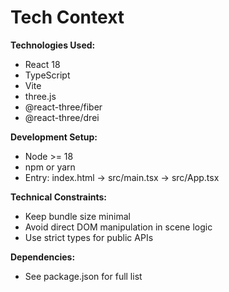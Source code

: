 # Tech Context

**Technologies Used:**
- React 18
- TypeScript
- Vite
- three.js
- @react-three/fiber
- @react-three/drei

**Development Setup:**
- Node >= 18
- npm or yarn
- Entry: index.html -> src/main.tsx -> src/App.tsx

**Technical Constraints:**
- Keep bundle size minimal
- Avoid direct DOM manipulation in scene logic
- Use strict types for public APIs

**Dependencies:**
- See package.json for full list
